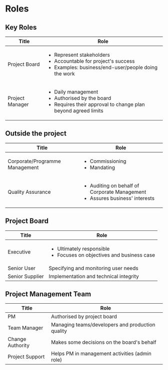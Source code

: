 # Roles

## Key Roles

| Title           | Role                                                                                                                                         |
| --------------- | -------------------------------------------------------------------------------------------------------------------------------------------- |
| Project Board   | <ul><li>Represent stakeholders</li><li>Accountable for project's success</li><li>Examples: business/end-user/people doing the work</li></ul> |
| Project Manager | <ul><li>Daily management</li><li>Authorised by the board</li><li>Requires their approval to change plan beyond agreed limits</li></ul>       |

## Outside the project

| Title                          | Role                                                                                             |
| ------------------------------ | ------------------------------------------------------------------------------------------------ |
| Corporate/Programme Management | <ul><li>Commissioning</li><li>Mandating</li></ul>                                                |
| Quality Assurance              | <ul><li>Auditing on behalf of Corporate Management</li><li>Assures business' interests</li></ul> |

## Project Board

| Title           | Role                                                                                     |
| --------------- | ---------------------------------------------------------------------------------------- |
| Executive       | <ul><li>Ultimately responsible</li><li>Focuses on objectives and business case</li></ul> |
| Senior User     | Specifying and monitoring user needs                                                     |
| Senior Supplier | Implementation and technical integrity                                                   |

## Project Management Team

| Title            | Role                                             |
| ---------------- | ------------------------------------------------ |
| PM               | Authorised by project board                      |
| Team Manager     | Managing teams/developers and production quality |
| Change Authority | Makes some decisions on the board's behalf       |
| Project Support  | Helps PM in management activities (admin role)   |
